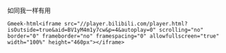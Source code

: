 如同我一样有用  

`Gmeek-html<iframe src="//player.bilibili.com/player.html?isOutside=true&aid=BV1yM4m1y7cw&p=4&autoplay=0" scrolling="no" border="0" frameborder="no" framespacing="0" allowfullscreen="true" width="100%" height="460px"></iframe>`





